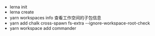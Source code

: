 - lerna init
- lerna create <package1>
- yarn workspaces info 查看工作空间的子包信息
- yarn add chalk cross-spawn fs-extra --ignore-workspace-root-check
- yarn workspace <package1> add commander
